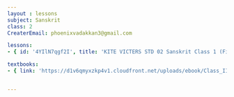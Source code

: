 ```yaml
--- 
layout : lessons 
subject: Sanskrit
class: 2
CreaterEmail: phoenixvadakkan3@gmail.com

lessons: 
- { id: '4YIlN7qgf2I', title: 'KITE VICTERS STD 02 Sanskrit Class 1 (First Bell-ഫസ്റ്റ് ബെല്‍)' }

textbooks:
- { link: 'https://d1v6qmyxzkp4v1.cloudfront.net/uploads/ebook/Class_II/KeralaReaderSanscrit/KERALASANSKRIT%20READER.pdf', title: 'Sanskrit Part -1' , medium: 'malayalam' }


---
```

